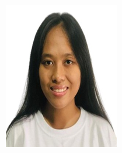 ![Image Alt](https://github.com/Laurence0302/Local-Government-Unit-of--Penablanca-Cagayan/blob/a228678b9ef9d40a0dbbe6bdaf244671f1f34467/passport%20ID.jpg)
